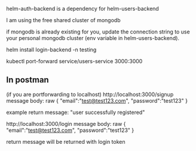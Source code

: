 helm-auth-backend is a dependency for helm-users-backend

I am using the free shared cluster of mongodb

if mongodb is already existing for you, update the connection string to use your personal mongodb cluster (env variable in helm-users-backend).

helm install login-backend -n testing

kubectl port-forward service/users-service 3000:3000

## In postman
(if you are portforwarding to localhost)
http://localhost:3000/signup
message body: raw
{
  "email":"test@test123.com",
  "password":"test123"
}

example return message: "user successfully registered"

http://localhost:3000/login
message body: raw
{
  "email":"test@test123.com",
  "password":"test123"
}

return message will be returned with login token
